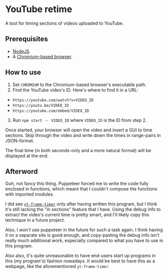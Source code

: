 # YouTube retime
A tool for timing sections of videos uploaded to YouTube.

## Prerequisites
* [NodeJS](https://nodejs.org/).
* A [Chromium-based browser](https://en.wikipedia.org/wiki/Chromium_(web_browser)#Active).

## How to use
1. Set `CHROMIUM` to the Chromium-based browser's executable path.
2. Find the YouTube video's ID. Here's where to find it in a URL:
  * `https://youtube.com/watch?v=VIDEO_ID`
  * `https://youtu.be/VIDEO_ID`
  * `https://youtube.com/embed/VIDEO_ID`
3. Run `npm start -- VIDEO_ID` where `VIDEO_ID` is the ID from step 2.

Once started, your browser will open the video and insert a GUI to time sections. Skip through the video and write down the times in range-pairs in JSON-format.

The final time (in both seconds-only and a more natural format) will be displayed at the end.

## Afterword
Guh, not fancy this thing. Puppeteer forced me to write the code fully enclosed in functions, which meant that I couldn't compose the functions with imported modules.

I did see [`yt-frame-timer`](https://slashinfty.github.io/yt-frame-timer/) only after having written this program, but I think it's still lacking the "in sections" feature that I have. Using the debug info to extract the video's current time is pretty smart, and I'll likely copy this technique in a future project.

Also, I _won't_ use puppeteer in the future for such a task again. I think having it on a separate site is good enough, and copy-pasting the debug info isn't really much additional work, especially compared to what you have to use in this program.

Also also, it's quite unreasonable to have end-users start up programs in this (my program's) fashion nowadays. It would be best to have this as a webpage, like the aforementioned `yt-frame-timer`.